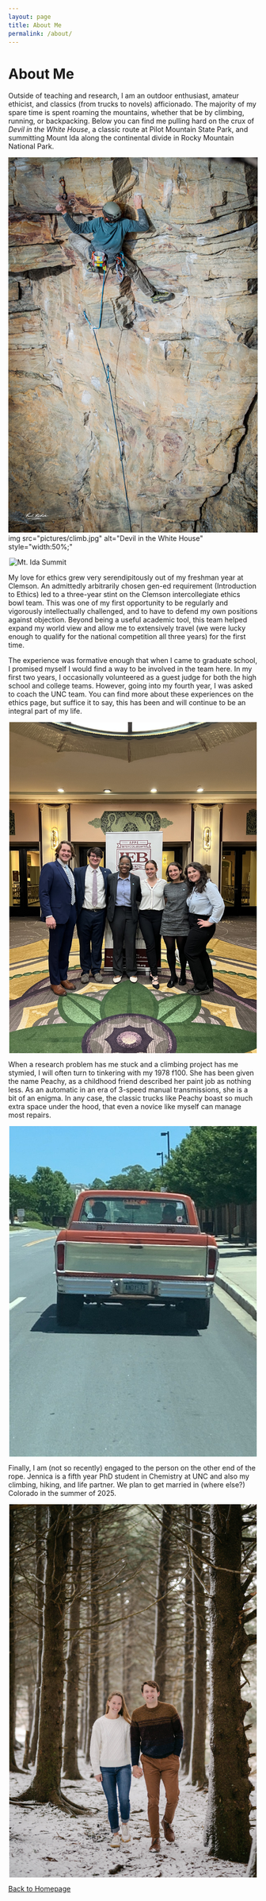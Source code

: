 ```yaml
---
layout: page
title: About Me
permalink: /about/
---
```


# About Me 

Outside of teaching and research, I am an outdoor enthusiast, amateur ethicist, and classics (from trucks to novels) afficionado.  The majority of my spare time is spent roaming the mountains, whether that be by climbing, running, or backpacking.  Below you can find me pulling hard on the crux of *Devil in the White House*, a classic route at Pilot Mountain State Park, and summitting Mount Ida along the continental divide in Rocky Mountain National Park.  

![Devil in the White House](pictures/climb.jpg)
img src="pictures/climb.jpg" alt="Devil in the White House" style="width:50%;"

<img src="pictures/ida.jpg" alt="Mt. Ida Summit" style="width: 500px; height: auto; display: block; margin-left: auto; margin-right: auto;">

My love for ethics grew very serendipitously out of my freshman year at Clemson.  An admittedly arbitrarily chosen gen-ed requirement (Introduction to Ethics) led to a three-year stint on the Clemson intercollegiate ethics bowl team.  This was one of my first opportunity to be regularly and vigorously intellectually challenged, and to have to defend my own positions against objection.  Beyond being a useful academic tool, this team helped expand my world view and allow me to extensively travel (we were lucky enough to qualify for the national competition all three years) for the first time.  

The experience was formative enough that when I came to graduate school, I promised myself I would find a way to be involved in the team here.  In my first two years, I occasionally volunteered as a guest judge for both the high school and college teams.  However, going into my fourth year, I was asked to coach the UNC team.  You can find more about these experiences on the ethics page, but suffice it to say, this has been and will continue to be an integral part of my life.  

<img src="pictures/coach.jpg" alt="UNC Ethics Bowl Team" style="width: 500px; height: auto; display: block; margin-left: auto; margin-right: auto;">

When a research problem has me stuck and a climbing project has me stymied, I will often turn to tinkering with my 1978 f100.  She has been given the name Peachy, as a childhood friend described her paint job as nothing less.  As an automatic in an era of 3-speed manual transmissions, she is a bit of an enigma.  In any case, the classic trucks like Peachy boast so much extra space under the hood, that even a novice like myself can manage most repairs.   

<img src="pictures/truck.jpg" alt="UNC Ethics Bowl Team" style="width: 500px; height: auto; display: block; margin-left: auto; margin-right: auto;">

Finally, I am (not so recently) engaged to the person on the other end of the rope.  Jennica is a fifth year PhD student in Chemistry at UNC and also my climbing, hiking, and life partner.  We plan to get married in (where else?) Colorado in the summer of 2025.  

<img src="pictures/engage.jpg" alt="UNC Ethics Bowl Team" style="width: 500px; height: auto; display: block; margin-left: auto; margin-right: auto;">


[Back to Homepage](index.md)
